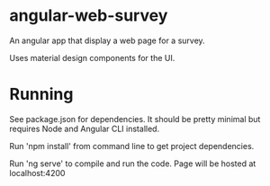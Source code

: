 # angular-web-survey
An angular app that display a web page for a survey.

Uses material design components for the UI.

# Running
See package.json for dependencies. It should be pretty minimal but requires Node and Angular CLI installed.

Run 'npm install' from command line to get project dependencies.

Run 'ng serve' to compile and run the code. Page will be hosted at localhost:4200
